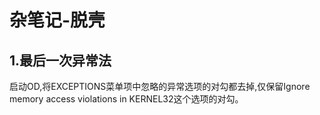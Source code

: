 # 杂笔记-脱壳
## 1.最后一次异常法
启动OD,将EXCEPTIONS菜单项中忽略的异常选项的对勾都去掉,仅保留Ignore memory access violations in KERNEL32这个选项的对勾。
